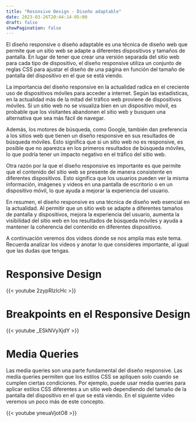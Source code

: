 ```yaml
---
title: "Resonsive Design - Diseño adaptable"
date: 2023-03-26T20:44:14-05:00
draft: false
showPagination: false
---
```


El diseño responsive o diseño adaptable es una técnica de diseño web que permite que un sitio web se adapte a diferentes dispositivos y tamaños de pantalla. En lugar de tener que crear una versión separada del sitio web para cada tipo de dispositivo, el diseño responsive utiliza un conjunto de reglas CSS para ajustar el diseño de una página en función del tamaño de pantalla del dispositivo en el que se está viendo.

La importancia del diseño responsive en la actualidad radica en el creciente uso de dispositivos móviles para acceder a internet. Según las estadísticas, en la actualidad más de la mitad del tráfico web proviene de dispositivos móviles. Si un sitio web no se visualiza bien en un dispositivo móvil, es probable que los visitantes abandonen el sitio web y busquen una alternativa que sea más fácil de navegar.

Además, los motores de búsqueda, como Google, también dan preferencia a los sitios web que tienen un diseño responsive en sus resultados de búsqueda móviles. Esto significa que si un sitio web no es responsive, es posible que no aparezca en los primeros resultados de búsqueda móviles, lo que podría tener un impacto negativo en el tráfico del sitio web.

Otra razón por la que el diseño responsive es importante es que permite que el contenido del sitio web se presente de manera consistente en diferentes dispositivos. Esto significa que los usuarios pueden ver la misma información, imágenes y videos en una pantalla de escritorio o en un dispositivo móvil, lo que ayuda a mejorar la experiencia del usuario.

En resumen, el diseño responsive es una técnica de diseño web esencial en la actualidad. Al permitir que un sitio web se adapte a diferentes tamaños de pantalla y dispositivos, mejora la experiencia del usuario, aumenta la visibilidad del sitio web en los resultados de búsqueda móviles y ayuda a mantener la coherencia del contenido en diferentes dispositivos.

A continuación veremos dos videos donde se nos amplía mas este tema. Recuerda analizar los videos y anotar lo que consideres importante, al igual que las dudas que tengas.

# Responsive Design
<!-- 5 minutos -->
{{< youtube 2zypRlzIcHc >}}
<br>

# Breakpoints en el Responsive Design
<!-- 10 minutos -->
{{< youtube _ESkNVyXjdY >}}
<br>

# Media Queries

Las media queries son una parte fundamental del diseño responsive. Las media queries permiten que los estilos CSS se apliquen solo cuando se cumplen ciertas condiciones. Por ejemplo, puede usar media queries para aplicar estilos CSS diferentes a un sitio web dependiendo del tamaño de la pantalla del dispositivo en el que se está viendo. En el siguiente video veremos un poco más de este concepto.

<!-- 14 minutos -->
{{< youtube yneuaVjotO8 >}}